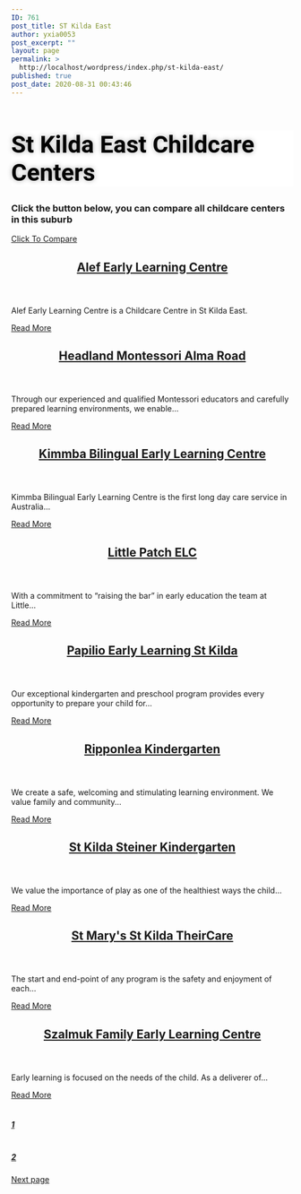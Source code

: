 ```yaml
---
ID: 761
post_title: ST Kilda East
author: yxia0053
post_excerpt: ""
layout: page
permalink: >
  http://localhost/wordpress/index.php/st-kilda-east/
published: true
post_date: 2020-08-31 00:43:46
---
```

<h1><h1 data-elementor-setting-key="title" data-pen-placeholder="Type Here..." style="font-size: 2.66667rem; font-style: normal; font-weight: 600; background-color: rgb(255, 255, 255); color: rgba(0, 0, 0, 0.99); font-family: Roboto, sans-serif; text-shadow: rgba(0, 0, 0, 0.3) 0px 0px 10px;">St Kilda East Childcare Centers</h1></h1>		
			<h3>Click the button below, you can compare all childcare centers in this suburb</h3>		
			<a href="http://www.openupkids.tk/?page_id=839" role="button">
						Click To Compare
					</a>
                <article data-id="710">
                            <header><h2><a
                href="http://www.openupkids.tk/?p=710"
                title="Alef Early Learning Centre"
                >Alef Early Learning Centre</a></h2></header>
                <p>Alef Early Learning Centre is a Childcare Centre in St Kilda East.</p><a
                    href="http://www.openupkids.tk/?p=710"
                    >Read More</a>
                    </article><article data-id="690">
                            <header><h2><a
                href="http://www.openupkids.tk/?p=690"
                title="Headland Montessori Alma Road"
                >Headland Montessori Alma Road</a></h2></header>
                <p>Through our experienced and qualified Montessori educators and carefully prepared learning environments, we enable...</p><a
                    href="http://www.openupkids.tk/?p=690"
                    >Read More</a>
                    </article><article data-id="698">
                            <header><h2><a
                href="http://www.openupkids.tk/?p=698"
                title="Kimmba Bilingual Early Learning Centre"
                >Kimmba Bilingual Early Learning Centre</a></h2></header>
                <p>Kimmba Bilingual Early Learning Centre is the first long day care service in Australia...</p><a
                    href="http://www.openupkids.tk/?p=698"
                    >Read More</a>
                    </article><article data-id="714">
                            <header><h2><a
                href="http://www.openupkids.tk/?p=714"
                title="Little Patch ELC"
                >Little Patch ELC</a></h2></header>
                <p>With a commitment to &#8220;raising the bar&#8221; in early education the team at Little...</p><a
                    href="http://www.openupkids.tk/?p=714"
                    >Read More</a>
                    </article><article data-id="699">
                            <header><h2><a
                href="http://www.openupkids.tk/?p=699"
                title="Papilio Early Learning St Kilda"
                >Papilio Early Learning St Kilda</a></h2></header>
                <p>Our exceptional kindergarten and preschool program provides every opportunity to prepare your child for...</p><a
                    href="http://www.openupkids.tk/?p=699"
                    >Read More</a>
                    </article><article data-id="688">
                            <header><h2><a
                href="http://www.openupkids.tk/?p=688"
                title="Ripponlea Kindergarten"
                >Ripponlea Kindergarten</a></h2></header>
                <p>We create a safe, welcoming and stimulating learning environment. We value family and community...</p><a
                    href="http://www.openupkids.tk/?p=688"
                    >Read More</a>
                    </article><article data-id="700">
                            <header><h2><a
                href="http://www.openupkids.tk/?p=700"
                title="St Kilda Steiner Kindergarten"
                >St Kilda Steiner Kindergarten</a></h2></header>
                <p>We value the importance of play as one of the healthiest ways the child...</p><a
                    href="http://www.openupkids.tk/?p=700"
                    >Read More</a>
                    </article><article data-id="709">
                            <header><h2><a
                href="http://www.openupkids.tk/?p=709"
                title="St Mary&#039;s St Kilda TheirCare"
                >St Mary&#039;s St Kilda TheirCare</a></h2></header>
                <p>The start and end-point of any program is the safety and enjoyment of each...</p><a
                    href="http://www.openupkids.tk/?p=709"
                    >Read More</a>
                    </article><article data-id="689">
                            <header><h2><a
                href="http://www.openupkids.tk/?p=689"
                title="Szalmuk Family Early Learning Centre"
                >Szalmuk Family Early Learning Centre</a></h2></header>
                <p>Early learning is focused on the needs of the child. As a deliverer of...</p><a
                    href="http://www.openupkids.tk/?p=689"
                    >Read More</a>
                    </article>
			<h5><a href="http://www.openupkids.tk/?page_id=761"><br>1</a></h5>		
			<h5><a href="http://www.openupkids.tk/?page_id=1353"><br>2</a></h5>		
		<a href="http://www.openupkids.tk/?page_id=1353" data-text="">
				Next page
		</a>